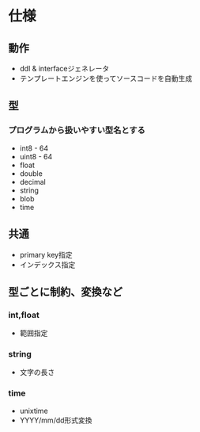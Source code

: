 # 仕様

## 動作

* ddl & interfaceジェネレータ
* テンプレートエンジンを使ってソースコードを自動生成

## 型

### プログラムから扱いやすい型名とする

* int8 - 64
* uint8 - 64
* float
* double
* decimal
* string
* blob
* time

## 共通

* primary key指定
* インデックス指定

## 型ごとに制約、変換など



### int,float

* 範囲指定

### string

* 文字の長さ

### time

* unixtime
* YYYY/mm/dd形式変換







